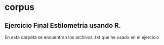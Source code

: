 # corpus
<h2>Ejercicio Final Estilometría usando R.</h2>
<p>En esta carpeta se encuentran los archivos .txt que he usado en el ejercicio</p>
